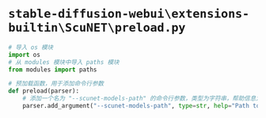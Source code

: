 # `stable-diffusion-webui\extensions-builtin\ScuNET\preload.py`

```py
# 导入 os 模块
import os
# 从 modules 模块中导入 paths 模块
from modules import paths

# 预加载函数，用于添加命令行参数
def preload(parser):
    # 添加一个名为 "--scunet-models-path" 的命令行参数，类型为字符串，帮助信息为"Path to directory with ScuNET model file(s)."，默认值为 paths.models_path 下的 'ScuNET' 文件夹路径
    parser.add_argument("--scunet-models-path", type=str, help="Path to directory with ScuNET model file(s).", default=os.path.join(paths.models_path, 'ScuNET'))
```